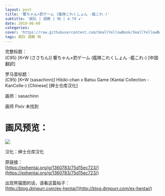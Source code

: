 ```yaml
---
layout: post
title: '響ちゃん×罰ゲーム (艦隊これくしょん -艦これ-)'
subtitle: '舰队 | 调教 | 响 | 4.79 ★'
date: 2019-06-08
categories: 
cover: 'https://raw.githubusercontent.com/SmallYellowBook/SmallYellowBook.github.io/master/image/%E9%9F%BF%E3%81%A1%E3%82%83%E3%82%93%C3%97%E7%BD%B0%E3%82%B2%E3%83%BC%E3%83%A0%20(%E8%89%A6%E9%9A%8A%E3%81%93%E3%82%8C%E3%81%8F%E3%81%97%E3%82%87%E3%82%93%20-%E8%89%A6%E3%81%93%E3%82%8C-).jpg'
tags: 舰队 调教 响
---
```


完整标题：  
(C95) [K+W (ささちん)] 響ちゃん×罰ゲーム (艦隊これくしょん -艦これ-) [中国翻訳]  

罗马音标题：  
(C95) [K+W (sasachinn)] Hibiki-chan x Batsu Game (Kantai Collection -KanColle-) [Chinese] [绅士仓库汉化]  

画师：sasachinn  

画师 Pixiv 未找到  

# 画风预览：  
![](https://raw.githubusercontent.com/SmallYellowBook/SmallYellowBook.github.io/master/image/%E9%9F%BF%E3%81%A1%E3%82%83%E3%82%93%C3%97%E7%BD%B0%E3%82%B2%E3%83%BC%E3%83%A0%20(%E8%89%A6%E9%9A%8A%E3%81%93%E3%82%8C%E3%81%8F%E3%81%97%E3%82%87%E3%82%93%20-%E8%89%A6%E3%81%93%E3%82%8C-).jpg)

汉化：绅士仓库汉化  

原链接：  
[https://exhentai.org/g/1360783/75d15ec723/](https://exhentai.org/g/1360783/75d15ec723/)  

出现熊猫图的话，请看这篇帖子：  
[http://blog.dimpurr.com/ex-hentai/](http://blog.dimpurr.com/ex-hentai/)  


